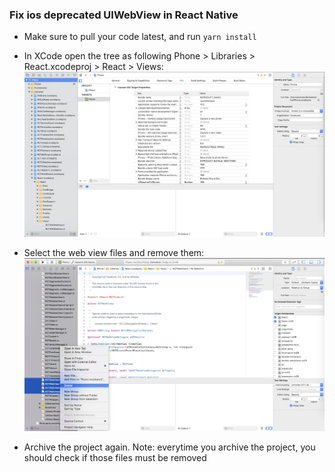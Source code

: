 ### Fix ios deprecated UIWebView in React Native

- Make sure to pull your code latest, and run `yarn install`

- In XCode open the tree as following Phone > Libraries > React.xcodeproj > React > Views:
  ![fix-webview-ios1.png](./fix-webview-ios1.png)
- Select the web view files and remove them:
  ![fix-webview-ios2.png](./fix-webview-ios2.png)

- Archive the project again. Note: everytime you archive the project, you should check if those files must be removed
